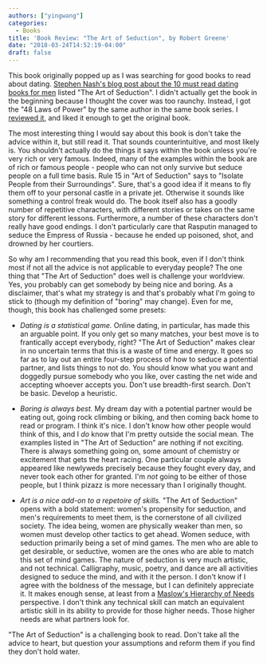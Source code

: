 ```yaml
---
authors: ["yingwang"]
categories:
  - Books
title: 'Book Review: "The Art of Seduction", by Robert Greene'
date: "2018-03-24T14:52:19-04:00"
draft: false
---
```


This book originally popped up as I was searching for good books to read about dating. [Stephen Nash's blog post about the 10 must read dating books for men](http://lifestyle-arts.com/the-10-must-read-books-for-men/) listed "The Art of Seduction". I didn't actually get the book in the beginning because I thought the cover was too raunchy. Instead, I got the "48 Laws of Power" by the same author in the same book series. I [reviewed it](/posts/2017/12/29/laws_of_power), and liked it enough to get the original book.

The most interesting thing I would say about this book is don't take the advice within it, but still read it. That sounds counterintuitive, and most likely is. You shouldn't actually do the things it says within the book unless you're very rich or very famous. Indeed, many of the examples within the book are of rich or famous people - people who can not only survive but seduce people on a full time basis. Rule 15 in "Art of Seduction" says to "Isolate People from their Surroundings". Sure, that's a good idea if it means to fly them off to your personal castle in a private jet. Otherwise it sounds like something a control freak would do. The book itself also has a goodly number of repetitive characters, with different stories or takes on the same story for different lessons. Furthermore, a number of these characters don't really have good endings. I don't particularly care that Rasputin managed to seduce the Empress of Russia - because he ended up poisoned, shot, and drowned by her courtiers.

So why am I recommending that you read this book, even if I don't think most if not all the advice is not applicable to everyday people? The one thing that "The Art of Seduction" does well is challenge your worldview. Yes, you probably can get somebody by being nice and boring. As a disclaimer, that's what my strategy is and that's probably what I'm going to stick to (though my definition of "boring" may change). Even for me, though, this book has challenged some presets:

- _Dating is a statistical game._ Online dating, in particular, has made this an arguable point. If you only get so many matches, your best move is to frantically accept everybody, right? "The Art of Seduction" makes clear in no uncertain terms that this is a waste of time and energy. It goes so far as to lay out an entire four-step process of how to seduce a potential partner, and lists things to not do. You should know what you want and doggedly pursue somebody who you like, over casting the net wide and accepting whoever accepts you. Don't use breadth-first search. Don't be basic. Develop a heuristic.

- _Boring is always best._ My dream day with a potential partner would be eating out, going rock climbing or biking, and then coming back home to read or program. I think it's nice. I don't know how other people would think of this, and I _do_ know that I'm pretty outside the social mean. The examples listed in "The Art of Seduction" are nothing if not exciting. There is always something going on, some amount of chemistry or excitement that gets the heart racing. One particular couple always appeared like newlyweds precisely because they fought every day, and never took each other for granted. I'm _not_ going to be either of those people, but I think pizazz is more necessary than I originally thought.

- _Art is a nice add-on to a repetoire of skills._ "The Art of Seduction" opens with a bold statement: women's propensity for seduction, and men's requirements to meet them, is the cornerstone of all civilized society. The idea being, women are physically weaker than men, so women must develop other tactics to get ahead. Women seduce, with seduction primarily being a set of mind games. The men who are able to get desirable, or seductive, women are the ones who are able to match this set of mind games. The nature of seduction is very much artistic, and not technical. Calligraphy, music, poetry, and dance are all activities designed to seduce the mind, and with it the person. I don't know if I agree with the boldness of the message, but I can definitely appreciate it. It makes enough sense, at least from a [Maslow's Hierarchy of Needs](https://en.wikipedia.org/wiki/Maslow%27s_hierarchy_of_needs) perspective. I don't think any technical skill can match an equivalent artistic skill in its ability to provide for those higher needs. Those higher needs are what partners look for.

"The Art of Seduction" is a challenging book to read. Don't take all the advice to heart, but question your assumptions and reform them if you find they don't hold water.
